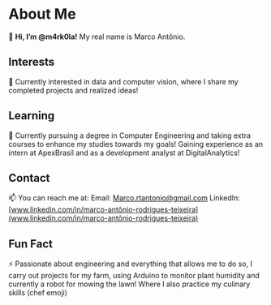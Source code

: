 # About Me

👋 **Hi, I’m @m4rk0la!** My real name is Marco Antônio.

## Interests

👀 Currently interested in data and computer vision, where I share my completed projects and realized ideas!

## Learning

🌱 Currently pursuing a degree in Computer Engineering and taking extra courses to enhance my studies towards my goals! Gaining experience as an intern at ApexBrasil and as a development analyst at DigitalAnalytics!

## Contact

📫 You can reach me at: 
Email: Marco.rtantonio@gmail.com
LinkedIn: [www.linkedin.com/in/marco-antônio-rodrigues-teixeira](www.linkedin.com/in/marco-antônio-rodrigues-teixeira)

## Fun Fact

⚡ Passionate about engineering and everything that allows me to do so, I carry out projects for my farm, using Arduino to monitor plant humidity and currently a robot for mowing the lawn! Where I also practice my culinary skills (chef emoji)
